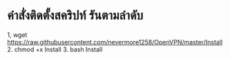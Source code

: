 # คำสั่งติดตั้งสคริปท์ รันตามลำดับ

1, wget https://raw.githubusercontent.com/nevermore1258/OpenVPN/master/Install
2. chmod +x Install
3. bash Install
